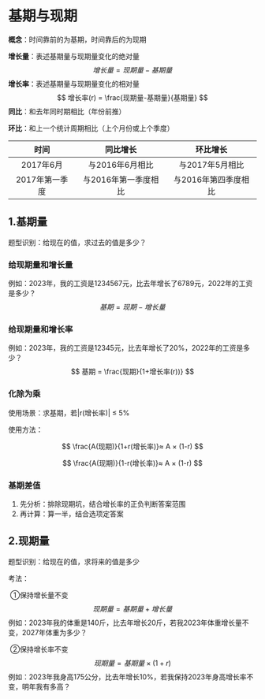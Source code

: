 # 基期与现期

**概念**：时间靠前的为基期，时间靠后的为现期

**增长量**：表述基期量与现期量变化的绝对量
$$
增长量 = 现期量 - 基期量
$$
**增长率**：表述基期量与现期量变化的相对量
$$
增长率(r) = \frac{现期量-基期量}{基期量}
$$
**同比**：和去年同时期相比（年份前推）

**环比**：和上一个统计周期相比（上个月份或上个季度）

|      时间      |       同比增长       |       环比增长       |
| :------------: | :------------------: | :------------------: |
|   2017年6月    |   与2016年6月相比    |   与2017年5月相比    |
| 2017年第一季度 | 与2016年第一季度相比 | 与2016年第四季度相比 |

## 1.基期量

题型识别：给现在的值，求过去的值是多少？

### 给现期量和增长量

​	例如：2023年，我的工资是1234567元，比去年增长了6789元，2022年的工资是多少？
$$
基期 = 现期 - 增长量
$$

### 给现期量和增长率

​	例如：2023年，我的工资是12345元，比去年增长了20%，2022年的工资是多少？
$$
基期 = \frac{现期}{1+增长率(r))}
$$
### 化除为乘

使用场景：求基期，若|r(增长率)| ≤ 5%

使用方法：

$$
\frac{A(现期)}{1+r(增长率)}≈ A × (1-r)
$$

$$
\frac{A(现期)}{1-r(增长率)}≈ A × (1-r)
$$


### 基期差值

1. 先分析：排除现期坑，结合增长率的正负判断答案范围
2. 再计算：算一半，结合选项定答案

## 2.现期量

题型识别：给现在的值，求将来的值是多少

考法：

​	①保持增长量不变
$$
现期量 = 基期量+增长量
$$
​	例如：2023年我的体重是140斤，比去年增长20斤，若我2023年体重增长量不变，2027年体重为多少？

​	②保持增长率不变
$$
现期量 = 基期量 × (1+r)
$$
​	例如：2023年我身高175公分，比去年增长10%，若我保持2023年身高增长率不变，明年我有多高？